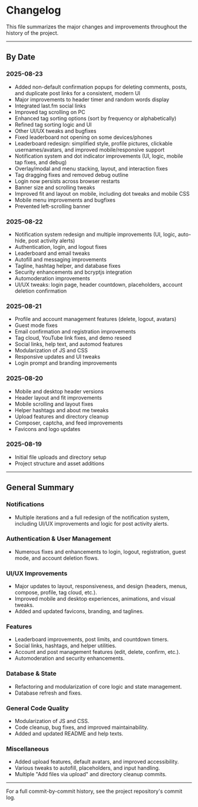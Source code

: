 # Changelog

This file summarizes the major changes and improvements throughout the history of the project.

---

## By Date


### 2025-08-23
- Added non-default confirmation popups for deleting comments, posts, and duplicate post links for a consistent, modern UI
- Major improvements to header timer and random words display
- Integrated last.fm social links
- Improved tag scrolling on PC
- Enhanced tag sorting options (sort by frequency or alphabetically)
- Refined tag sorting logic and UI
- Other UI/UX tweaks and bugfixes
- Fixed leaderboard not opening on some devices/phones
- Leaderboard redesign: simplified style, profile pictures, clickable usernames/avatars, and improved mobile/responsive support
- Notification system and dot indicator improvements (UI, logic, mobile tap fixes, and debug)
- Overlay/modal and menu stacking, layout, and interaction fixes
- Tag dragging fixes and removed debug outline
- Login now persists across browser restarts
- Banner size and scrolling tweaks
- Improved fit and layout on mobile, including dot tweaks and mobile CSS
- Mobile menu improvements and bugfixes
- Prevented left-scrolling banner

### 2025-08-22
- Notification system redesign and multiple improvements (UI, logic, auto-hide, post activity alerts)
- Authentication, login, and logout fixes
- Leaderboard and email tweaks
- Autofill and messaging improvements
- Tagline, hashtag helper, and database fixes
- Security enhancements and bcryptjs integration
- Automoderation improvements
- UI/UX tweaks: login page, header countdown, placeholders, account deletion confirmation

### 2025-08-21
- Profile and account management features (delete, logout, avatars)
- Guest mode fixes
- Email confirmation and registration improvements
- Tag cloud, YouTube link fixes, and demo reseed
- Social links, help text, and automod features
- Modularization of JS and CSS
- Responsive updates and UI tweaks
- Login prompt and branding improvements

### 2025-08-20
- Mobile and desktop header versions
- Header layout and fit improvements
- Mobile scrolling and layout fixes
- Helper hashtags and about me tweaks
- Upload features and directory cleanup
- Composer, captcha, and feed improvements
- Favicons and logo updates

### 2025-08-19
- Initial file uploads and directory setup
- Project structure and asset additions

---

## General Summary

### Notifications
- Multiple iterations and a full redesign of the notification system, including UI/UX improvements and logic for post activity alerts.

### Authentication & User Management
- Numerous fixes and enhancements to login, logout, registration, guest mode, and account deletion flows.

### UI/UX Improvements
- Major updates to layout, responsiveness, and design (headers, menus, compose, profile, tag cloud, etc.).
- Improved mobile and desktop experiences, animations, and visual tweaks.
- Added and updated favicons, branding, and taglines.

### Features
- Leaderboard improvements, post limits, and countdown timers.
- Social links, hashtags, and helper utilities.
- Account and post management features (edit, delete, confirm, etc.).
- Automoderation and security enhancements.

### Database & State
- Refactoring and modularization of core logic and state management.
- Database refresh and fixes.

### General Code Quality
- Modularization of JS and CSS.
- Code cleanup, bug fixes, and improved maintainability.
- Added and updated README and help texts.

### Miscellaneous
- Added upload features, default avatars, and improved accessibility.
- Various tweaks to autofill, placeholders, and input handling.
- Multiple "Add files via upload" and directory cleanup commits.

---

For a full commit-by-commit history, see the project repository's commit log.
